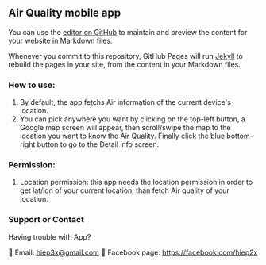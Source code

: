 ## Air Quality mobile app

You can use the [editor on GitHub](https://github.com/hiep2x/air_quality/edit/main/README.md) to maintain and preview the content for your website in Markdown files.

Whenever you commit to this repository, GitHub Pages will run [Jekyll](https://jekyllrb.com/) to rebuild the pages in your site, from the content in your Markdown files.

### How to use:

1. By default, the app fetchs Air information of the current device's location.
2. You can pick anywhere you want by clicking on the top-left button, a Google map screen will appear, then scroll/swipe the map to the location you want to know the Air Quality. Finally click the blue bottom-right button to go to the Detail info screen.

### Permission:

1. Location permission: this app needs the location permission in order to get lat/lon of your current location, than fetch Air quality of your location.


### Support or Contact

Having trouble with App?

👀 Email: hiep3x@gmail.com
🌱 Facebook page: https://facebook.com/hiep2x
